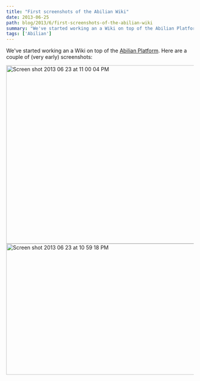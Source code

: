 ```yaml
---
title: "First screenshots of the Abilian Wiki"
date: 2013-06-25
path: blog/2013/6/first-screenshots-of-the-abilian-wiki
summary: "We've started working an a Wiki on top of the Abilian Platform."
tags: ['Abilian']
---
```


We've started working an a Wiki on top of the [Abilian Platform](http://abilian.com/). Here are a couple of (very early) screenshots:

<img src="/images/1372149691.73-Screen%20shot%202013-06-23%20at%2011.00.04%20PM.png" alt="Screen shot 2013 06 23 at 11 00 04 PM" title="Screen shot 2013-06-23 at 11.00.04 PM.png" border="0" width="600" height="480" />

<img src="/images/1372149695.6-Screen%20shot%202013-06-23%20at%2010.59.18%20PM.png" alt="Screen shot 2013 06 23 at 10 59 18 PM" title="Screen shot 2013-06-23 at 10.59.18 PM.png" border="0" width="600" height="353" />

